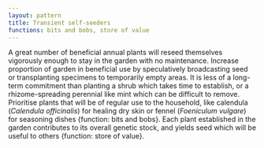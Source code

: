```yaml
---
layout: pattern
title: Transient self-seeders
functions: bits and bobs, store of value
---
```

A great number of beneficial annual plants will reseed themselves vigorously enough to stay in the garden with no maintenance. Increase proportion of garden in beneficial use by speculatively broadcasting seed or transplanting specimens to temporarily empty areas. It is less of a long-term commitment than planting a shrub which takes time to establish, or a rhizome-spreading perennial like mint which can be difficult to remove. Prioritise plants that will be of regular use to the household, like calendula (*Calendula officinalis*) for healing dry skin or fennel (*Foeniculum vulgare*) for seasoning dishes {function: bits and bobs}. Each plant established in the garden contributes to its overall genetic stock, and yields seed which will be useful to others {function: store of value}. 
